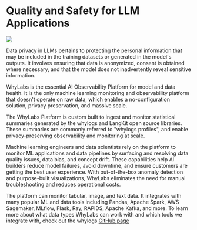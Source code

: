 # Quality and Safety for LLM Applications

![](https://encrypted-tbn0.gstatic.com/images?q=tbn:ANd9GcT5ALdS7LaJcqeycTkyQPAauIIwAHB_D6gNWQ&usqp=CAU)

Data privacy in LLMs pertains to protecting the personal information that may be included in the training datasets or generated in the model's outputs. It involves ensuring that data is anonymized, consent is obtained where necessary, and that the model does not inadvertently reveal sensitive information.

WhyLabs is the essential AI Observability Platform for model and data health. It is the only machine learning monitoring and observability platform that doesn't operate on raw data, which enables a no-configuration solution, privacy preservation, and massive scale.

The WhyLabs Platform is custom built to ingest and monitor statistical summaries generated by the whylogs and LangKit open source libraries. These summaries are commonly referred to "whylogs profiles", and enable privacy-preserving observability and monitoring at scale.

Machine learning engineers and data scientists rely on the platform to monitor ML applications and data pipelines by surfacing and resolving data quality issues, data bias, and concept drift. These capabilities help AI builders reduce model failures, avoid downtime, and ensure customers are getting the best user experience. With out-of-the-box anomaly detection and purpose-built visualizations, WhyLabs eliminates the need for manual troubleshooting and reduces operational costs.

The platform can monitor tabular, image, and text data. It integrates with many popular ML and data tools including Pandas, Apache Spark, AWS Sagemaker, MLflow, Flask, Ray, RAPIDS, Apache Kafka, and more. To learn more about what data types WhyLabs can work with and which tools we integrate with, check out the whylogs [GitHub page](https://github.com/whylabs/whylogs)
